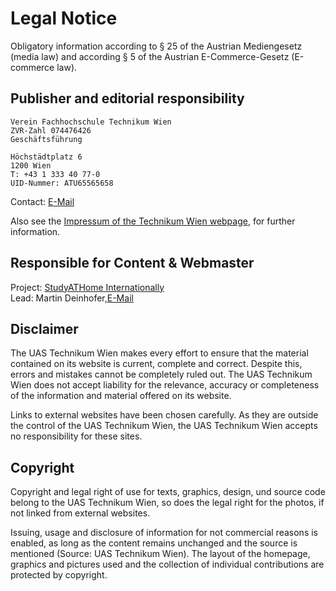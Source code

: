 # Legal Notice

Obligatory information according to § 25 of the Austrian Mediengesetz (media law) and according § 5 of the Austrian E-Commerce-Gesetz (E-commerce law).

## Publisher and editorial responsibility

```
Verein Fachhochschule Technikum Wien
ZVR-Zahl 074476426
Geschäftsführung

Höchstädtplatz 6
1200 Wien 
T: +43 1 333 40 77-0
UID-Nummer: ATU65565658
```

Contact: [E-Mail](mailto:info@technikum-wien.at)

Also see the [Impressum of the Technikum Wien webpage](https://www.technikum-wien.at/impressum/), for further information.

## Responsible for Content & Webmaster

Project: [StudyATHome Internationally](https://studyathome.technikum-wien.at)  
Lead: Martin Deinhofer,[E-Mail](mailto:studyathome@technikum-wien.at)

## Disclaimer

The UAS Technikum Wien makes every effort to ensure that the material contained on its website is current, complete and correct. Despite this, errors and mistakes cannot be completely ruled out. The UAS Technikum Wien does not accept liability for the relevance, accuracy or completeness of the information and material offered on its website. 

Links to external websites have been chosen carefully. As they are outside the control of the UAS Technikum Wien, the UAS Technikum Wien accepts no responsibility for these sites.

## Copyright

Copyright and legal right of use for texts, graphics, design, und source code belong to the UAS Technikum Wien, so does the legal right for the photos, if not linked from external websites. 

Issuing, usage and disclosure of information for not commercial reasons is enabled, as long as the content remains unchanged and the source is mentioned (Source: UAS Technikum Wien). The layout of the homepage, graphics and pictures used and the collection of individual contributions are protected by copyright.
